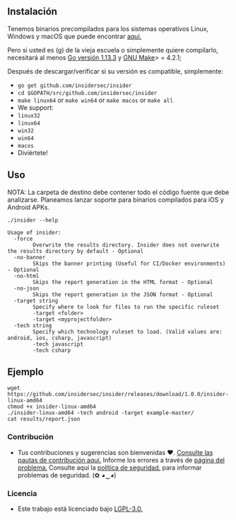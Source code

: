 ## Instalación

Tenemos binarios precompilados para los sistemas operativos Linux, Windows y macOS que puede encontrar [aquí.](https://github.com/insidersec/insider/releases)

Pero si usted es (g) de la vieja escuela o simplemente quiere compilarlo, necesitará al menos [Go versión 1.13.3](https://golang.org/dl/) y [GNU Make](https://www.gnu.org/software/make/)> = 4.2.1;

Después de descargar/verificar si su versión es compatible, simplemente:

* `go get github.com/insidersec/insider`
* `cd $GOPATH/src/github.com/insidersec/insider`
* `make linux64` or `make win64` or `make macos` or `make all`
* We support:
* `linux32`
* `linux64`
* `win32`
* `win64`
* `macos`
* Diviértete!

## Uso

NOTA: La carpeta de destino debe contener todo el código fuente que debe analizarse. Planeamos lanzar soporte para binarios compilados para iOS y Android APKs.

````
./insider --help

Usage of insider:
  -force
    	Overwrite the results directory. Insider does not overwrite the results directory by default - Optional
  -no-banner
    	Skips the banner printing (Useful for CI/Docker environments) - Optional
  -no-html
    	Skips the report generation in the HTML format - Optional
  -no-json
    	Skips the report generation in the JSON format - Optional
  -target string
    	Specify where to look for files to run the specific ruleset
        -target <folder>
        -target <myprojectfolder>
  -tech string
    	Specify which technology ruleset to load. (Valid values are: android, ios, csharp, javascript)
        -tech javascript
        -tech csharp
````

## Ejemplo

````
wget https://github.com/insidersec/insider/releases/download/1.0.0/insider-linux-amd64
chmod +x insider-linux-amd64
./insider-linux-amd64 -tech android -target example-master/
cat results/report.json
````

### Contribución

- Tus contribuciones y sugerencias son bienvenidas ♥. [Consulte las pautas de contribución aquí.](/.Github/CONTRIBUTING.md) Informe los errores a través de [página del problema.](https://github.com/insidersec/insider/issues) Consulte aquí la [política de seguridad.](/.Github/SECURITY.md) para informar problemas de seguridad. (✿ ◕‿◕)

### Licencia

- Este trabajo está licenciado bajo [LGPL-3.0.](/LICENSE.md)
